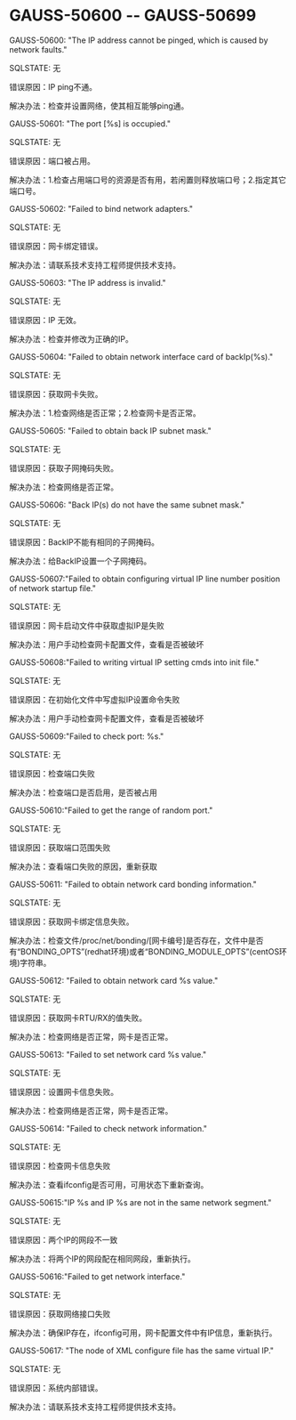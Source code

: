 # GAUSS-50600 -- GAUSS-50699<a name="ZH-CN_TOPIC_0302073513"></a>

GAUSS-50600: "The IP address cannot be pinged, which is caused by network faults."

SQLSTATE: 无

错误原因：IP ping不通。

解决办法：检查并设置网络，使其相互能够ping通。

GAUSS-50601: "The port \[%s\] is occupied."

SQLSTATE: 无

错误原因：端口被占用。

解决办法：1.检查占用端口号的资源是否有用，若闲置则释放端口号；2.指定其它端口号。

GAUSS-50602: "Failed to bind network adapters."

SQLSTATE: 无

错误原因：网卡绑定错误。

解决办法：请联系技术支持工程师提供技术支持。

GAUSS-50603: "The IP address is invalid."

SQLSTATE: 无

错误原因：IP 无效。

解决办法：检查并修改为正确的IP。

GAUSS-50604: "Failed to obtain network interface card of backIp\(%s\)."

SQLSTATE: 无

错误原因：获取网卡失败。

解决办法：1.检查网络是否正常；2.检查网卡是否正常。

GAUSS-50605: "Failed to obtain back IP subnet mask."

SQLSTATE: 无

错误原因：获取子网掩码失败。

解决办法：检查网络是否正常。

GAUSS-50606: "Back IP\(s\) do not have the same subnet mask."

SQLSTATE: 无

错误原因：BackIP不能有相同的子网掩码。

解决办法：给BackIP设置一个子网掩码。

GAUSS-50607:"Failed to obtain configuring virtual IP line number position of network startup file."

SQLSTATE: 无

错误原因：网卡启动文件中获取虚拟IP是失败

解决办法：用户手动检查网卡配置文件，查看是否被破坏

GAUSS-50608:"Failed to writing virtual IP setting cmds into init file."

SQLSTATE: 无

错误原因：在初始化文件中写虚拟IP设置命令失败

解决办法：用户手动检查网卡配置文件，查看是否被破坏

GAUSS-50609:"Failed to check port: %s."

SQLSTATE: 无

错误原因：检查端口失败

解决办法：检查端口是否启用，是否被占用

GAUSS-50610:"Failed to get the range of random port."

SQLSTATE: 无

错误原因：获取端口范围失败

解决办法：查看端口失败的原因，重新获取

GAUSS-50611: "Failed to obtain network card bonding information."

SQLSTATE: 无

错误原因：获取网卡绑定信息失败。

解决办法：检查文件/proc/net/bonding/\[网卡编号\]是否存在，文件中是否有“BONDING\_OPTS”\(redhat环境\)或者“BONDING\_MODULE\_OPTS”\(centOS环境\)字符串。

GAUSS-50612: "Failed to obtain network card %s value."

SQLSTATE: 无

错误原因：获取网卡RTU/RX的值失败。

解决办法：检查网络是否正常，网卡是否正常。

GAUSS-50613: "Failed to set network card %s value."

SQLSTATE: 无

错误原因：设置网卡信息失败。

解决办法：检查网络是否正常，网卡是否正常。

GAUSS-50614: "Failed to check network information."

SQLSTATE: 无

错误原因：检查网卡信息失败

解决办法：查看ifconfig是否可用，可用状态下重新查询。

GAUSS-50615:"IP %s and IP %s are not in the same network segment."

SQLSTATE: 无

错误原因：两个IP的网段不一致

解决办法：将两个IP的网段配在相同网段，重新执行。

GAUSS-50616:"Failed to get network interface."

SQLSTATE: 无

错误原因：获取网络接口失败

解决办法：确保IP存在，ifconfig可用，网卡配置文件中有IP信息，重新执行。

GAUSS-50617: "The node of XML configure file has the same virtual IP."

SQLSTATE: 无

错误原因：系统内部错误。

解决办法：请联系技术支持工程师提供技术支持。

